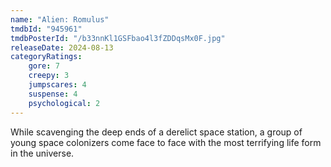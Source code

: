 ```yaml
---
name: "Alien: Romulus"
tmdbId: "945961"
tmdbPosterId: "/b33nnKl1GSFbao4l3fZDDqsMx0F.jpg"
releaseDate: 2024-08-13
categoryRatings:
    gore: 7
    creepy: 3
    jumpscares: 4
    suspense: 4
    psychological: 2
---
```

While scavenging the deep ends of a derelict space station, a group of young space colonizers come face to face with the most terrifying life form in the universe.
